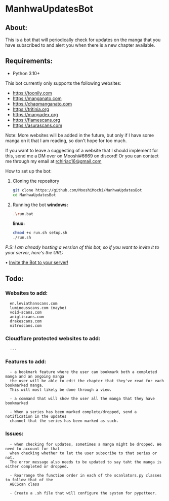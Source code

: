 # ManhwaUpdatesBot

## About:

This is a bot that will periodically check for updates on the manga that you have subscribed to and alert you when there is a new chapter available.

## Requirements:

- Python 3.10+

This bot currently only supports the following websites:

- https://toonily.com
- https://manganato.com
- https://chapmanganato.com
- https://tritinia.org
- https://mangadex.org
- https://flamescans.org
- https://asurascans.com

Note: More websites will be added in the future, but only if I have some manga on it that I am reading, so don't hope for too much.

If you want to leave a suggesting of a website that I should implement for this, send me a DM over on Mooshi#6669 on discord!
Or you can contact me through my email at rchiriac16@gmail.com

How to set up the bot:

1. Cloning the repository

   ```bash
   git clone https://github.com/MooshiMochi/ManhwaUpdatesBot
   cd ManhwaUpdatesBot
   ```

2. Running the bot
   **windows:**

   ```bash
   .\run.bat
   ```

   **linux:**

   ```bash
   chmod +x run.sh setup.sh
   ./run.sh
   ```

_P.S: I am already hosting a version of this bot, so if you want to invite it to your server, here's the URL:_

   • [Invite the Bot to your server!](https://discord.com/api/oauth2/authorize?client_id=1031998059447590955&permissions=412854111296&scope=bot%20applications.commands)
  

## Todo:
   ### Websites to add: 
      en.leviathanscans.com
      luminousscans.com (maybe)
      void-scans.com
      anigliscans.com
      drakescans.com
      nitroscans.com

   ### Cloudflare protected websites to add:
      ...

   ### Features to add:
      - a bookmark feature where the user can bookmark both a completed manga and an ongoing manga
      the user will be able to edit the chapter that they've read for each bookmarked manga.
      This will most likely be done through a view.

      - a command that will show the user all the manga that they have bookmarked

      - When a series has been marked complete/dropped, send a notification in the updates
      channel that the series has been marked as such.

   ### Issues:
      - when checking for updates, sometimes a manga might be dropped. We need to account for that
      when checking whether to let the user subscribe to that series or not.
      The error message also needs to be updated to say taht the manga is either completed or dropped.

      - Rearrange the function order in each of the scanlators.py classes to follow that of the
      ABCScan class

      - Create a .sh file that will configure the system for pypetteer. 